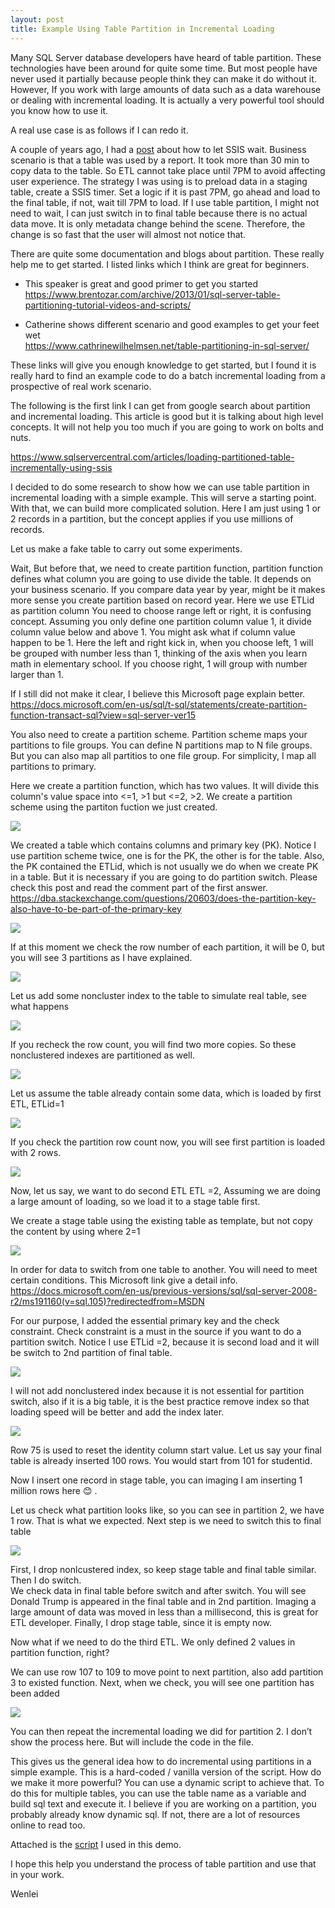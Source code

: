 ```yaml
---
layout: post
title: Example Using Table Partition in Incremental Loading
---
```


Many SQL Server database developers have heard of table partition. These technologies have been around for quite some time.  But most people have never used it partially because people think they can make it do without it.  However, If you work with large amounts of data such as a data warehouse or dealing with incremental loading. It is actually a very powerful tool should you know how to use it.  

A real use case is as follows if I can redo it. 

A couple of years ago, I had a [post](https://wenleicao.github.io/How-to-let-SSIS-wait/) about how to let SSIS wait. Business scenario is that a table was used by a report. It took more than 30 min to copy data to the table. So ETL cannot take place until 7PM to avoid affecting user experience. The strategy I was using is to preload data in a staging table, create a SSIS timer. Set a logic if it is past 7PM, go ahead and load to the final table, if not, wait till 7PM to load. If I use table partition, I might not need to wait, I can just switch in to final table because there is no actual data move. It is only metadata change behind the scene. Therefore, the change is so fast that the user will almost not notice that.  

There are quite some documentation and  blogs about partition. These really help me to get started. I listed links which I think are great for beginners.  

* This speaker is great and good primer to get you started
<https://www.brentozar.com/archive/2013/01/sql-server-table-partitioning-tutorial-videos-and-scripts/>  

* Catherine shows different scenario and good examples to get your feet wet  
<https://www.cathrinewilhelmsen.net/table-partitioning-in-sql-server/>  

These links will give you enough knowledge to get started, but I found it is really hard to find an example code to do a batch incremental loading from a prospective of real work scenario.
 
The following is the first link I can get from google search about partition and incremental loading.  This article is good but it is talking about high level concepts. It will not help you too much if you are going to work on bolts and nuts. 
 
<https://www.sqlservercentral.com/articles/loading-partitioned-table-incrementally-using-ssis>
 
I decided to do some research to show how we can use table partition in incremental loading with a simple example. This will serve a starting point. With that, we can build more complicated solution. Here I am just using 1 or 2 records in a partition, but the concept applies if you use millions of records.   

Let us make a fake table to carry out some experiments.
 
Wait, But before that,  we need to create partition function,  partition function defines what column you are going to use divide the table.  It depends on your business scenario.  If you compare data year by year,  might be it makes more sense you create partition based on record year. Here we use ETLid as partition column
You need to choose range left or right, it is confusing concept. Assuming you only define one partition column  value 1,  it divide column value below and above 1. You might ask what if column value happen to be 1. Here the left and right kick in,  when you choose left,  1 will be grouped with number less than 1, thinking of the axis when you learn math in elementary school. If you choose right, 1 will group with number larger than 1.  
 
If I still did not make it clear,  I believe this Microsoft page explain better.
<https://docs.microsoft.com/en-us/sql/t-sql/statements/create-partition-function-transact-sql?view=sql-server-ver15>  

You also need to create a partition scheme.  Partition scheme maps your partitions to file groups.  You can define N partitions map to N file groups. But you can also map all partitios to one file group. For simplicity, I map all partitions to primary.  
 
Here we create a partition function,  which has two values. It will divide this column's value space into  <=1, >1 but <=2, >2.   We create a partition scheme using the partiton fuction we just created.  

<img src="/images/blog43/create_partition_function_scheme.PNG">   

We created a table which contains columns and primary key (PK). Notice I use partition scheme twice, one is for the PK, the other is for the table. Also, the PK contained the ETLid, which is not usually we do when we create PK in a table.  But it is necessary if you are going to do partition switch. Please check this post and read the comment part of the first answer.   
<https://dba.stackexchange.com/questions/20603/does-the-partition-key-also-have-to-be-part-of-the-primary-key>  

<img src="/images/blog43/create_table.PNG">  

If at this moment we check the row number of each partition,  it will be 0, but you will see 3 partitions as I have explained.

<img src="/images/blog43/check_row_count1.PNG">  

Let us add some noncluster index to the table to simulate real table, see what happens  

<img src="/images/blog43/add_non_clustered_index.png">  

If you recheck the row count, you will find two more copies. So these nonclustered indexes are partitioned as well.

<img src="/images/blog43/partition_after_add_nonclusteredindex.png">  

Let us assume the table already contain some data, which is loaded by first ETL, ETLid=1  

<img src="/images/blog43/add_data_in_partiton1.PNG">  

If you check the partition row count now, you will see  first partition is loaded with 2 rows.  

<img src="/images/blog43/partiton_after1stETl.png">  

Now, let us say, we want to do second ETL   ETL =2,   Assuming we are doing a large amount of loading, so we load it to a stage table first.   

We create a stage table using the existing table as template, but not copy the content by using where 2=1  

<img src="/images/blog43/create_stage_table.png"> 

In order for data to switch from one table to another.  You will need to meet certain conditions. This Microsoft link give a detail info.   
<https://docs.microsoft.com/en-us/previous-versions/sql/sql-server-2008-r2/ms191160(v=sql.105)?redirectedfrom=MSDN>  

For our purpose, I added the essential primary key and the check constraint. Check constraint is a must in the source if you want to do a partition switch. Notice I use ETLid =2,  because it is second load and it will be switch to 2nd partition of final table.   

<img src="/images/blog43/add_index_stage_table.PNG"> 

I will not add nonclustered index because it is not essential for partition switch,  also if it is a big table, it is the best practice remove index so that loading speed will be better and add the index later.  

<img src="/images/blog43/insert_2nd_partition.png">  

Row 75 is used to reset the identity column start value.  Let us say your final table is already inserted 100 rows.  You would start from 101 for studentid.  

Now I insert one record in stage table, you can imaging I am inserting 1 million rows here 😊 .

Let us check what partition looks like,  so you can see in partition 2, we have 1 row. That is what we expected.  Next step is we need to switch this to final table 

<img src="/images/blog43/first_switch.PNG">  

First, I drop nonlcustered index, so keep stage table and final table similar.  Then I do switch.  
We check data in final table before switch and after switch.  You will see Donald Trump is appeared in the final table and in 2nd partition.   Imaging a large amount of data was moved in less than a millisecond, this is great for ETL developer.  Finally, I drop stage table, since it is empty now. 

Now what if we need to do the third ETL.  We only defined 2 values in partition function, right?  

We can use row 107 to 109 to move point to next partition, also add partition 3 to existed function.  Next, when we check, you will see one partition has been added 

<img src="/images/blog43/add_new_partition.PNG">  

You can then repeat the incremental loading we did for partition 2.   I don’t show the process here. But will include the code in the file.  
 
This gives us the general idea how to do incremental using partitions  in a simple example. This is a hard-coded / vanilla version of the script. How do we make it more powerful? You can use a dynamic script to achieve that.  To do this for multiple tables,  you can use the table name as a variable and build sql text  and execute it. I believe if you are working on a partition, you probably already know dynamic sql. If not, there are a lot of resources  online to read too.

Attached is the <a href="/Files/partition_in_a_simple_example2.sql">script</a> I used in this demo.   

I hope this help you understand the process of table partition and use that in your work.  

Wenlei
